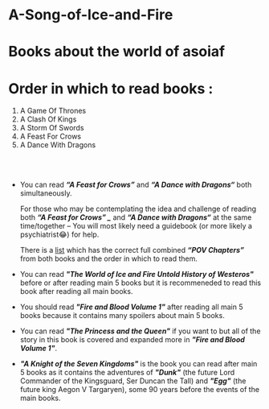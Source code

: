# A-Song-of-Ice-and-Fire

# Books about the world of asoiaf

# Order in which to read books :

  1. A Game Of Thrones
  2. A Clash Of Kings
  3. A Storm Of Swords
  4. A Feast For Crows
  5. A Dance With Dragons
  
  <br/><br/>

  * You can read _**“A Feast for Crows”**_ and  _**“A Dance with Dragons“**_ both simultaneously.

    For those who may be contemplating the idea and challenge of reading both  _**“A Feast for Crows” _**_ and  _**“A Dance with Dragons“**_ at the same time/together – You will       most likely need a guidebook (or more likely a psychiatrist😂) for help.
    
    There is a [list](http://afeastwithdragons.com/) which has the correct full combined _**“POV Chapters”**_ from both books and the order in         which to read them.

  * You can read _**"The World of Ice and Fire Untold History of Westeros"**_ before or after reading main 5 books but it is recommeneded to read this book after reading all main     books. 
  
  * You should read _**"Fire and Blood Volume 1"**_ after reading all main 5 books because it contains many spoilers about main 5 books.
  
  * You can read _**"The Princess and the Queen"**_ if you want to but all of the story in this book is covered and expanded more in _**"Fire and Blood Volume 1"**_.
  
  * _**"A Knight of the Seven Kingdoms"**_ is the book you can read after main 5 books as it contains the adventures of _**"Dunk"**_ (the future Lord Commander of the Kingsguard,     Ser Duncan the Tall) and _**"Egg"**_ (the future king Aegon V Targaryen), some 90 years before the events of the main books.
